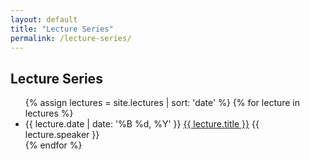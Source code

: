 ```yaml
---
layout: default
title: "Lecture Series"
permalink: /lecture-series/
---
```


<h2 class="page-title">Lecture Series</h2>
<ul class="lecture-series-list">
  {% assign lectures = site.lectures | sort: 'date' %}
  {% for lecture in lectures %}
  <li class="lecture-item">
    <span class="lecture-date">{{ lecture.date | date: '%B %d, %Y' }}</span>
    <a class="lecture-title" href="{{ lecture.url | relative_url }}">{{ lecture.title }}</a>
    <span class="lecture-speaker">{{ lecture.speaker }}</span>
  </li>
  {% endfor %}
</ul>
